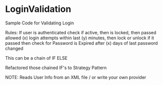 # LoginValidation
Sample Code for Validating Login

Rules:
  If user is authenticated
   check if active,
   then is locked,
   then passed allowed (x) login attempts within last (y) minutes, then lock or unlock if it passed
   then check for Password is Expired after (x) days of last password changed
   
   This can be a chain of IF ELSE
   
   Refactored those chained IF's to Strategy Pattern
   
   NOTE: Reads User Info from an XML file / or write your own provider
